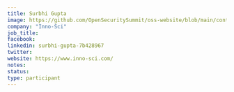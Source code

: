 ```yaml
---
title: Surbhi Gupta
image: https://github.com/OpenSecuritySummit/oss-website/blob/main/content/participant/images/surbhi.jpg?raw=true
company: "Inno-Sci"
job_title: 
facebook:
linkedin: surbhi-gupta-7b428967
twitter:
website: https://www.inno-sci.com/
notes:
status: 
type: participant
---
```


